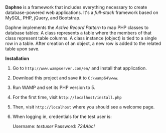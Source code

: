 **Daphne** is a framework that includes everything necessary to create database-powered web applications. It's a *full-stack* framework based on MySQL, PHP, jQuery, and Bootstrap.

Daphne implements the *Active Record Pattern* to map PHP classes to database tables: A class represents a table where the members of that class represent table columns. A class instance (object) is tied to a single row in a table. After creation of an object, a new row is added to the related table upon save.

**Installation**

1. Go to `http://www.wampserver.com/en/` and install that application.
2. Download this project and save it to `C:\wamp64\www`.
3. Run WAMP and set its PHP version to 5.
4. For the first time, visit `http://localhost/install.php`
5. Then, visit `http://localhost` where you should see a welcome page.
6. When logging in, credentials for the test user is:

   Username: *testuser*
   Password: *724Abc!*
